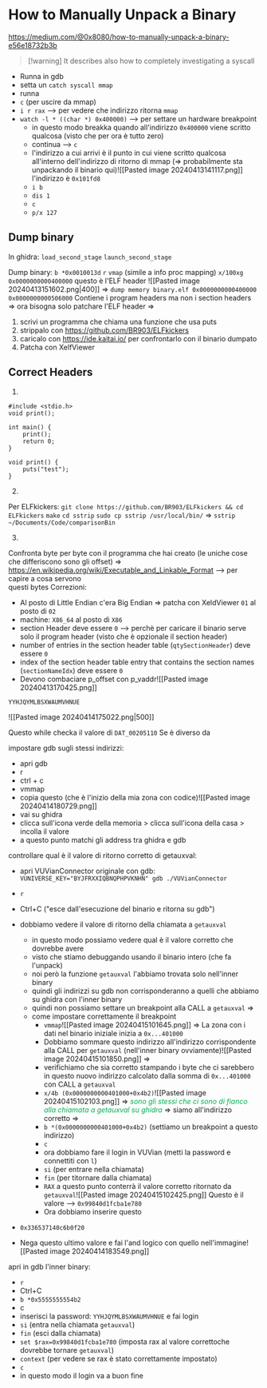 # How to Manually Unpack a Binary
https://medium.com/@0x8080/how-to-manually-unpack-a-binary-e56e18732b3b

>[!warning] It describes also
>how to completely investigating a syscall



- Runna in gdb
- setta un `catch syscall mmap`
- runna
- `c` (per uscire da mmap)
- `i r rax` -->  per vedere che indirizzo ritorna `mmap`
- `watch -l * ((char *) 0x400000)` -->  per settare un hardware breakpoint
	- in questo modo breakka quando all'indirizzo `0x400000` viene scritto qualcosa
	  (visto che per ora è tutto zero)
	- continua -->  `c`
	- l'indirizzo a cui arrivi è il punto in cui viene scritto qualcosa all'interno dell'indirizzo di ritorno di mmap (=> probabilmente sta unpackando il binario qui)![[Pasted image 20240413141117.png]]
	  l'indirizzo è `0x101fd8`
	- `i b`
	- `dis 1`
	- `c`
	- `p/x 127`

## Dump binary
In ghidra:
`load_second_stage`
`launch_second_stage`

Dump binary:
`b *0x0010013d`
`r`
`vmap` (simile a info proc mapping)
`x/100xg 0x0000000000400000`
questo è l'ELF header
![[Pasted image 20240413151602.png|400]]
=>
`dump memory binary.elf 0x0000000000400000 0x0000000000506000`
Contiene i program headers ma non i section headers
=>
ora bisogna solo patchare l'ELF header
=>
1) scrivi un programma che chiama una funzione che usa puts
2) strippalo con https://github.com/BR903/ELFkickers 
3) caricalo con https://ide.kaitai.io/ per confrontarlo con il binario dumpato
4) Patcha con XelfViewer

## Correct Headers

1)

```
#include <stdio.h>
void print();

int main() {
	print();
	return 0;
}

void print() {
	puts("test");
}
```

2)
Per ELFkickers:
`git clone https://github.com/BR903/ELFkickers && cd ELFkickers`
`make`
`cd sstrip`
`sudo cp sstrip /usr/local/bin/`
=>
`sstrip ~/Documents/Code/comparisonBin`

3)
Confronta byte per byte con il programma che hai creato (le uniche cose che differiscono sono gli offset)
=>
https://en.wikipedia.org/wiki/Executable_and_Linkable_Format -->   per capire a cosa servono  
                                                         questi bytes
Correzioni:
- Al posto di Little Endian c'era Big Endian =>  patcha con XeldViewer `01` al posto di `02`
- machine: `X86_64` al posto di `X86`
- section Header deve essere `0` -->  perchè per caricare il binario serve solo il program header (visto che è opzionale il section header)
-  number of entries in the section header table (`qtySectionHeader`) deve essere `0` 
-  index of the section header table entry that contains the section names
    (`sectionNameIdx`) deve essere `0`
- Devono combaciare p_offset con p_vaddr![[Pasted image 20240413170425.png]]



`YYHJQYMLBSXWAUMVHNUE`

![[Pasted image 20240414175022.png|500]]

Questo while checka il valore di `DAT_00205110`
Se è diverso da 


impostare gdb sugli stessi indirizzi:
- apri gdb 
- r
- ctrl + c
- vmmap
- copia questo (che è l'inizio della mia zona con codice)![[Pasted image 20240414180729.png]]
- vai su ghidra
- clicca sull'icona verde della memoria > clicca sull'icona della casa > incolla il valore
- a questo punto matchi gli address tra ghidra e gdb


controllare qual è il valore di ritorno corretto di getauxval:
- apri VUVianConnector originale con gdb:
  `VUNIVERSE_KEY="BYJFRXXIQBNQPHPVKNHN" gdb ./VUVianConnector`
- `r`
- Ctrl+C ("esce dall'esecuzione del binario e ritorna su gdb")
- dobbiamo vedere il valore di ritorno della chiamata a `getauxval`
	- in questo modo possiamo vedere qual è il valore corretto che dovrebbe avere
	- visto che stiamo debuggando usando il binario intero (che fa l'unpack)
	- noi però la funzione `getauxval` l'abbiamo trovata solo nell'inner binary
	- quindi gli indirizzi su gdb non corrisponderanno a quelli che abbiamo su ghidra con l'inner binary
	- quindi non possiamo settare un breakpoint alla CALL a `getauxval`
	  =>
	- come impostare correttamente il breakpoint
		- `vmmap`![[Pasted image 20240415101645.png]]
		  =>
		  La zona con i dati nel binario iniziale inizia a `0x...401000`
		- Dobbiamo sommare questo indirizzo all'indirizzo corrispondente alla CALL per `getauxval` (nell'inner binary ovviamente)![[Pasted image 20240415101850.png]]
		  =>
		- verifichiamo che sia corretto stampando i byte che ci sarebbero in questo nuovo indirizzo calcolato dalla somma di `0x...401000` con CALL a `getauxval`
		- `x/4b (0x0000000000401000+0x4b2)`![[Pasted image 20240415102103.png]]
		  =>
		  _<span style="color:#00b050">sono gli stessi che ci sono di fianco alla chiamata a getauxval su ghidra</span>_
		  =>
		  siamo all'indirizzo corretto
		  =>
		- `b *(0x0000000000401000+0x4b2)`   (settiamo un breakpoint a questo indirizzo)
		- `c`
		- ora dobbiamo fare il login in VUVian (metti la password e connettiti con `l`)
		- `si`   (per entrare nella chiamata)
		- `fin` (per titornare dalla chiamata)
		- `RAX` a questo punto conterrà il valore corretto ritornato da `getauxval`![[Pasted image 20240415102425.png]]
		  Questo è il valore -->  `0x99840d1fcba1e780`
		- Ora dobbiamo inserire questo 


- `0x336537140c6b0f20`  
- Nega questo ultimo valore e fai l'and logico con quello nell'immagine![[Pasted image 20240414183549.png]]

apri in gdb l'inner binary:
- `r`
- Ctrl+C
- `b *0x5555555554b2`
- c
- inserisci la password: `YYHJQYMLBSXWAUMVHNUE` e fai login
- `si` (entra nella chiamata `getauxval`)
- `fin` (esci dalla chiamata)
- `set $rax=0x99840d1fcba1e780` (imposta rax al valore correttoche dovrebbe tornare `getauxval`)
- `context` (per vedere se rax è stato correttamente impostato)
- `c`
- in questo modo il login va a buon fine
